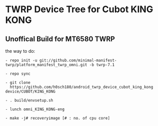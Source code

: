 TWRP Device Tree for Cubot KING KONG 
===========
Unoffical Build for MT6580 TWRP 
------------------

the way to do:
```
- repo init -u git://github.com/minimal-manifest-twrp/platform_manifest_twrp_omni.git -b twrp-7.1

- repo sync

- git clone
  https://github.com/h0sch180/android_twrp_device_cubot_king_kong device/CUBOT/KING_KONG

- . build/envsetup.sh

- lunch omni_KING_KONG-eng

- make -j# recoveryimage [# : no. of cpu core]
```

